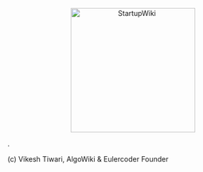 <p align="center">
	<img src="img/startupWiki.svg" align="center" height="250px" width="250px" alt="StartupWiki"/>
</p>



. 

(c) Vikesh Tiwari, AlgoWiki & Eulercoder Founder
